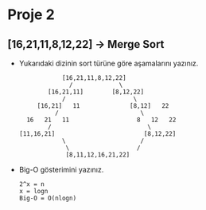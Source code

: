 # Proje 2

## [16,21,11,8,12,22] -> Merge Sort

- Yukarıdaki  dizinin sort türüne göre aşamalarını yazınız.


                  [16,21,11,8,12,22]
                    /             \
              [16,21,11]        [8,12,22]
                  /                   \
           [16,21]   11              [8,12]   22
                /                       \
        16   21   11                   8   12   22
              /                           \
      [11,16,21]                         [8,12,22]
                  \                     /     
                   \                   / 
                   [8,11,12,16,21,22]


- Big-O gösterimini yazınız.

      2^x = n
      x = logn
      Big-O = O(nlogn)